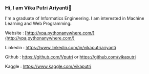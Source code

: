 ### Hi, I am Vika Putri Ariyanti👋

I'm a graduate of Informatics Engineering. I am interested in Machine Learning and Web Programming.

Website : [http://vpa.pythonanywhere.com/](http://vpa.pythonanywhere.com/)

Linkedin : https://www.linkedin.com/in/vikaputriariyanti

Github : https://github.com/Vputri or https://github.com/vikaputri

Kaggle : https://www.kaggle.com/vikaputri
